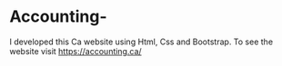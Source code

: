 # Accounting-
I developed this Ca website using Html, Css and Bootstrap. To see the website visit https://accounting.ca/
